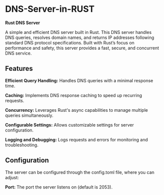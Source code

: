 # DNS-Server-in-RUST

**Rust DNS Server**

A simple and efficient DNS server built in Rust. This DNS server handles DNS queries, resolves domain names, and returns IP addresses following standard DNS protocol specifications. Built with Rust’s focus on performance and safety, this server provides a fast, secure, and concurrent DNS service.

**Features**
------------

**Efficient Query Handling:** Handles DNS queries with a minimal response time.

**Caching:** Implements DNS response caching to speed up recurring requests.

**Concurrency:** Leverages Rust's async capabilities to manage multiple queries simultaneously.

**Configurable Settings:** Allows customizable settings for server configuration.

**Logging and Debugging:** Logs requests and errors for monitoring and troubleshooting.



**Configuration**
--------------------
The server can be configured through the config.toml file, where you can adjust:

**Port:** The port the server listens on (default is 2053).
